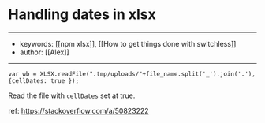 # Handling dates in xlsx
---
- keywords: [[npm xlsx]], [[How to get things done with switchless]]
- author: [[Alex]]
---

```
var wb = XLSX.readFile(".tmp/uploads/"+file_name.split('_').join('.'),{cellDates: true });
```

Read the file with `cellDates` set at true. 


ref: https://stackoverflow.com/a/50823222